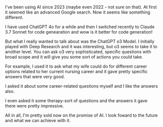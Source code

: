 I've been using AI since 2023 (maybe even 2022 - not sure on that).  At first it seemed like an advanced Google search.  Now it seems like something different.

I have used ChatGPT 4o for a while and then I switched recently to Claude 3.7 Sonnet for code genearation and wow is it better for code generation!

But what I really wanted to talk about was the ChatGPT o3 Model.  I initially played with Deep Research and it was interesting, but o3 seems to take it to another level.  You can ask o3 very sophisticated, specific questions with broad scope and it will give you some sort of actions you could take.

For example, I used it to ask what my wife could do for different career options related to her current nursing career and it gave pretty specific answers that were very good.

I asked it about some career-related questions myself and I like the answers also.

I even asked it some therapy-sort of questions and the answers it gave there were pretty impressive.

All in all, I'm pretty sold now on the promise of AI.  I look foward to the future and what we can achieve with it.
